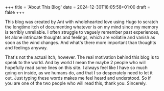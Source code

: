 +++
title = 'About This Blog'
date = 2024-12-30T18:05:58+01:00
draft = false
+++

This blog was created by Ant with wholehearted love using Hugo to scratch the longtime itch of documenting whatever is on my mind since my memory is terribly unreliable. I often struggle to vaguely remember past experiences, let alone intrincate thoughts and feelings, which are vollatile and vanish as soon as the wind changes. And what's there more important than thoughts and feelings anyway.

That's not the actual itch, however. The real motivation behind this blog is to speak to the world. And by world I mean the maybe 2 people who will hopefully read some lines on this site. I always feel like I have so much going on inside, as we humans do, and that I so desperately need to let it out. Just typing these words makes me feel heard and understood. So if you are one of the two people who will read this, thank you. Sincerely.

